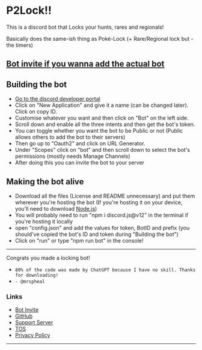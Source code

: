 # P2Lock!!

This is a discord bot that Locks your hunts, rares and regionals!

Basically does the same-ish thing as Poké-Lock (+ Rare/Regional lock but -the timers)

[Bot invite if you wanna add the actual bot](https://discord.com/oauth2/authorize?client_id=806723110761136169&permissions=67696&scope=bot)
---
## Building the bot

- [Go to the discord developer portal](https://discord.com/developers/applications)
- Click on "New Application" and give it a name (can be changed later). Click on copy ID.
- Customise whatever you want and then click on "Bot" on the left side.
- Scroll down and enable all the three intents and then get the bot's token.
- You can toggle whether you want the bot to be Public or not (Public allows others to add the bot to their servers)
- Then go  up to "Oauth2" and click on URL Generator.
- Under "Scopes" click on "bot" and then scroll down to select the bot's permissions (mostly needs Manage Channels)
- After doing this you can invite the bot to your server

## Making the bot alive

- Download all the files (License and README unnecessary) and put them wherever you're hosting the bot
(If you're hosting it on your device, you'll need to download [Node.js](https://nodejs.org/))
- You will probably need to run "npm i discord.js@v12" in the terminal if you're hosting it locally
- open "config.json" and add the values for token, BotID and prefix (you should've copied the bot's ID and token during "Building the bot")
- Click on "run" or type "npm run bot" in the console!

---
Congrats you made a locking bot!

- `80% of the code was made by ChatGPT because I have no skill. Thanks for downloading!`
- `- @mrspheal`

### Links
- [Bot Invite](https://discord.com/oauth2/authorize?client_id=806723110761136169&permissions=67696&scope=bot)
- [GitHub](https://github.com/SurprisedMrSeal/P2Lock)
- [Support Server](https://discord.com/invite/rvrckpjRVj)
- [TOS](https://p2lock.carrd.co/#tos)
- [Privacy Policy](https://p2lock.carrd.co/#privacy)
---
